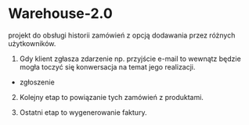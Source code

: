 # Warehouse-2.0

projekt do obsługi historii zamówień z opcją dodawania przez różnych użytkowników. 
1. Gdy klient zgłasza zdarzenie np. przyjście e-mail to wewnątz będzie mogła toczyć się konwersacja na temat jego realizacji.
- zgłoszenie 



2. Kolejny etap to powiązanie tych zamówień z produktami.

3. Ostatni etap to wygenerowanie faktury.

